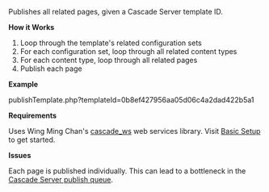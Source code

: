 Publishes all related pages, given a Cascade Server template ID.

**How it Works**

1. Loop through the template's related configuration sets
2. For each configuration set, loop through all related content types
3. For each content type, loop through all related pages
4. Publish each page

**Example**

publishTemplate.php?templateId=0b8ef427956aa05d06c4a2dad422b5a1

**Requirements**

Uses Wing Ming Chan's [cascade_ws](http://www.upstate.edu/cascade-admin/projects/web-services/index.php) web services library. Visit [Basic Setup](http://upstate.edu/cascade-admin/projects/web-services/introduction/basic-setup.php) to get started.

**Issues**

Each page is published individually. This can lead to a bottleneck in the [Cascade Server publish queue](http://help.hannonhill.com/discussions/how-do-i/14581-how-to-clear-all-active-publish-jobs).
